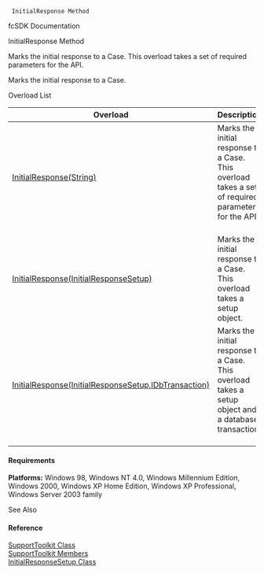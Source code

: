 ﻿     InitialResponse Method                                                   

fcSDK Documentation

InitialResponse Method

Marks the initial response to a Case. This overload takes a set of required parameters for the API.

Marks the initial response to a Case.

Overload List

| Overload | Description |
| --- | --- |
| [InitialResponse(String)](FChoice.Toolkits.Clarify~FChoice.Toolkits.Clarify.Support.SupportToolkit~InitialResponse(String).md) | Marks the initial response to a Case. This overload takes a set of required parameters for the API.   |
| [InitialResponse(InitialResponseSetup)](FChoice.Toolkits.Clarify~FChoice.Toolkits.Clarify.Support.SupportToolkit~InitialResponse(InitialResponseSetup).md) | Marks the initial response to a Case. This overload takes a setup object.   |
| [InitialResponse(InitialResponseSetup,IDbTransaction)](FChoice.Toolkits.Clarify~FChoice.Toolkits.Clarify.Support.SupportToolkit~InitialResponse(InitialResponseSetup,IDbTransaction).md) | Marks the initial response to a Case. This overload takes a setup object and a database transaction.   |

#### Requirements

**Platforms:** Windows 98, Windows NT 4.0, Windows Millennium Edition, Windows 2000, Windows XP Home Edition, Windows XP Professional, Windows Server 2003 family

See Also

#### Reference

[SupportToolkit Class](FChoice.Toolkits.Clarify~FChoice.Toolkits.Clarify.Support.SupportToolkit.md)  
[SupportToolkit Members](FChoice.Toolkits.Clarify~FChoice.Toolkits.Clarify.Support.SupportToolkit_members.md)  
[InitialResponseSetup Class](FChoice.Toolkits.Clarify~FChoice.Toolkits.Clarify.Support.InitialResponseSetup.md)